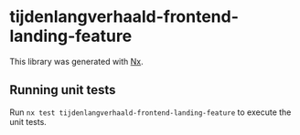 # tijdenlangverhaald-frontend-landing-feature

This library was generated with [Nx](https://nx.dev).

## Running unit tests

Run `nx test tijdenlangverhaald-frontend-landing-feature` to execute the unit tests.
